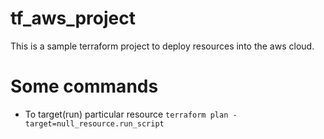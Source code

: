 # tf_aws_project
This is a sample terraform project to deploy resources into the aws cloud.

# Some commands
- To target(run) particular resource
`terraform plan -target=null_resource.run_script`